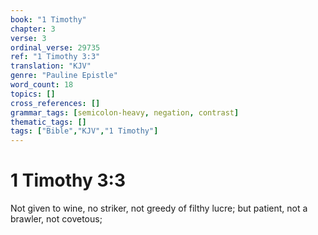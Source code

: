 ```yaml
---
book: "1 Timothy"
chapter: 3
verse: 3
ordinal_verse: 29735
ref: "1 Timothy 3:3"
translation: "KJV"
genre: "Pauline Epistle"
word_count: 18
topics: []
cross_references: []
grammar_tags: [semicolon-heavy, negation, contrast]
thematic_tags: []
tags: ["Bible","KJV","1 Timothy"]
---
```


# 1 Timothy 3:3

Not given to wine, no striker, not greedy of filthy lucre; but patient, not a brawler, not covetous;
